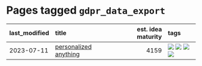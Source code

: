 # Pages tagged `gdpr_data_export`

|last_modified|title|est. idea maturity|tags
|:---|:---|---:|:---|
|2023-07-11|[personalized anything](../personalized_anything.md)|4159|[![](https://img.shields.io/badge/tag-gdpr_data_export-b59164)](../tags/gdpr_data_export.md) [![](https://img.shields.io/badge/tag-llm-1dc0d1)](../tags/llm.md) [![](https://img.shields.io/badge/tag-personalization-2b1224)](../tags/personalization.md) [![](https://img.shields.io/badge/tag-productivity-869cae)](../tags/productivity.md)|